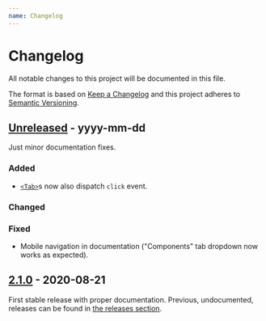 ```yaml
---
name: Changelog
---
```


# Changelog

All notable changes to this project will be documented in this file.

The format is based on [Keep a Changelog](https://keepachangelog.com/) and this project adheres to [Semantic Versioning](https://semver.org/).

## [Unreleased] - yyyy-mm-dd

Just minor documentation fixes.

### Added
- [`<Tab>`](https://github.com/illright/attractions/blob/master/attractions/tab/tab.svelte)s
  now also dispatch `click` event.

### Changed

### Fixed
- Mobile navigation in documentation ("Components" tab dropdown now works as expected).


## [2.1.0] - 2020-08-21

First stable release with proper documentation.
Previous, undocumented, releases can be found in [the releases section](https://github.com/illright/attractions/releases).


[Unreleased]: https://github.com/illright/attractions/compare/v2.1.0...HEAD
[2.1.0]: https://github.com/illright/attractions/releases/tag/2.1.0
